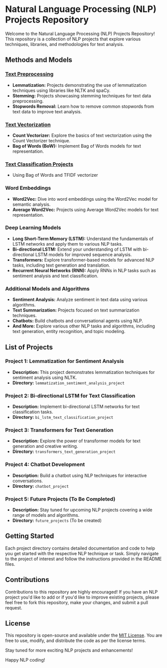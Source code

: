 # Natural Language Processing (NLP) Projects Repository

Welcome to the Natural Language Processing (NLP) Projects Repository! This repository is a collection of NLP projects that explore various techniques, libraries, and methodologies for text analysis.

## Methods and Models

### [Text Preprocessing](https://github.com/chethanhn29/NLP_Projects/tree/main/Text_preprocessing)

- **Lemmatization:** Projects demonstrating the use of lemmatization techniques using libraries like NLTK and spaCy.
- **Stemming:** Projects showcasing stemming techniques for text data preprocessing.
- **Stopwords Removal:** Learn how to remove common stopwords from text data to improve text analysis.

### [Text Vectorization](https://github.com/chethanhn29/NLP_Projects/tree/main/Text_to_vectors_Techniques)

- **Count Vectorizer:** Explore the basics of text vectorization using the Count Vectorizer technique.
- **Bag of Words (BoW):** Implement Bag of Words models for text representation.


### [Text Classification Projects](https://github.com/chethanhn29/NLP_Projects/tree/main/Text_Classification_projects)
-  Using Bag of Words and TFIDF vectorizer 

### Word Embeddings

- **Word2Vec:** Dive into word embeddings using the Word2Vec model for semantic analysis.
- **Average Word2Vec:** Projects using Average Word2Vec models for text representation.

### Deep Learning Models

- **Long Short-Term Memory (LSTM):** Understand the fundamentals of LSTM networks and apply them to various NLP tasks.
- **Bi-directional LSTM:** Extend your understanding of LSTM with bi-directional LSTM models for improved sequence analysis.
- **Transformers:** Explore transformer-based models for advanced NLP tasks, including text generation and translation.
- **Recurrent Neural Networks (RNN):** Apply RNNs in NLP tasks such as sentiment analysis and text classification.

### Additional Models and Algorithms

- **Sentiment Analysis:** Analyze sentiment in text data using various algorithms.
- **Text Summarization:** Projects focused on text summarization techniques.
- **Chatbots:** Build chatbots and conversational agents using NLP.
- **And More:** Explore various other NLP tasks and algorithms, including text generation, entity recognition, and topic modeling.

## List of Projects

### Project 1: Lemmatization for Sentiment Analysis

- **Description:** This project demonstrates lemmatization techniques for sentiment analysis using NLTK.
- **Directory:** `lemmatization_sentiment_analysis_project`

### Project 2: Bi-directional LSTM for Text Classification

- **Description:** Implement bi-directional LSTM networks for text classification tasks.
- **Directory:** `bi_lstm_text_classification_project`

### Project 3: Transformers for Text Generation

- **Description:** Explore the power of transformer models for text generation and creative writing.
- **Directory:** `transformers_text_generation_project`

### Project 4: Chatbot Development

- **Description:** Build a chatbot using NLP techniques for interactive conversations.
- **Directory:** `chatbot_project`

### Project 5: Future Projects (To Be Completed)

- **Description:** Stay tuned for upcoming NLP projects covering a wide range of models and algorithms.
- **Directory:** `future_projects` (To be created)

## Getting Started

Each project directory contains detailed documentation and code to help you get started with the respective NLP technique or task. Simply navigate to the project of interest and follow the instructions provided in the README files.

## Contributions

Contributions to this repository are highly encouraged! If you have an NLP project you'd like to add or if you'd like to improve existing projects, please feel free to fork this repository, make your changes, and submit a pull request.

## License

This repository is open-source and available under the [MIT License](LICENSE). You are free to use, modify, and distribute the code as per the license terms.

Stay tuned for more exciting NLP projects and enhancements!

Happy NLP coding!

